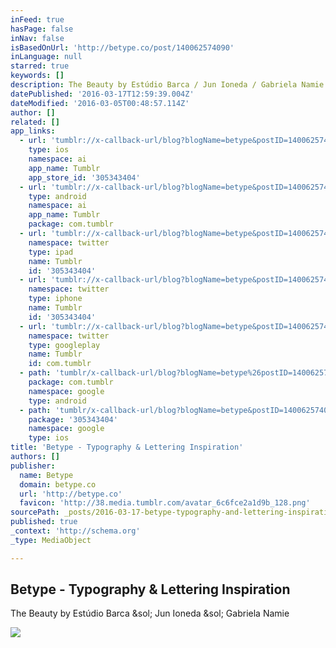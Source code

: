 ```yaml
---
inFeed: true
hasPage: false
inNav: false
isBasedOnUrl: 'http://betype.co/post/140062574090'
inLanguage: null
starred: true
keywords: []
description: The Beauty by Estúdio Barca / Jun Ioneda / Gabriela Namie
datePublished: '2016-03-17T12:59:39.004Z'
dateModified: '2016-03-05T00:48:57.114Z'
author: []
related: []
app_links:
  - url: 'tumblr://x-callback-url/blog?blogName=betype&postID=140062574090'
    type: ios
    namespace: ai
    app_name: Tumblr
    app_store_id: '305343404'
  - url: 'tumblr://x-callback-url/blog?blogName=betype&postID=140062574090'
    type: android
    namespace: ai
    app_name: Tumblr
    package: com.tumblr
  - url: 'tumblr://x-callback-url/blog?blogName=betype&postID=140062574090&referrer=twitter-cards'
    namespace: twitter
    type: ipad
    name: Tumblr
    id: '305343404'
  - url: 'tumblr://x-callback-url/blog?blogName=betype&postID=140062574090&referrer=twitter-cards'
    namespace: twitter
    type: iphone
    name: Tumblr
    id: '305343404'
  - url: 'tumblr://x-callback-url/blog?blogName=betype&postID=140062574090&referrer=twitter-cards'
    namespace: twitter
    type: googleplay
    name: Tumblr
    id: com.tumblr
  - path: 'tumblr/x-callback-url/blog?blogName=betype%26postID=140062574090'
    package: com.tumblr
    namespace: google
    type: android
  - path: 'tumblr/x-callback-url/blog?blogName=betype&postID=140062574090'
    package: '305343404'
    namespace: google
    type: ios
title: 'Betype - Typography & Lettering Inspiration'
authors: []
publisher:
  name: Betype
  domain: betype.co
  url: 'http://betype.co'
  favicon: 'http://38.media.tumblr.com/avatar_6c6fce2a1d9b_128.png'
sourcePath: _posts/2016-03-17-betype-typography-and-lettering-inspiration.md
published: true
_context: 'http://schema.org'
_type: MediaObject

---
```

<article style=""><h1>Betype - Typography &amp; Lettering Inspiration</h1><p>The Beauty by Estúdio Barca &amp;sol; Jun Ioneda &amp;sol; Gabriela Namie</p><img src="http://40.media.tumblr.com/baefae61acb9bf5c0249c7a2ad5d41e5/tumblr_o36cjlozRW1qkxrtro1_1280.jpg" /></article>